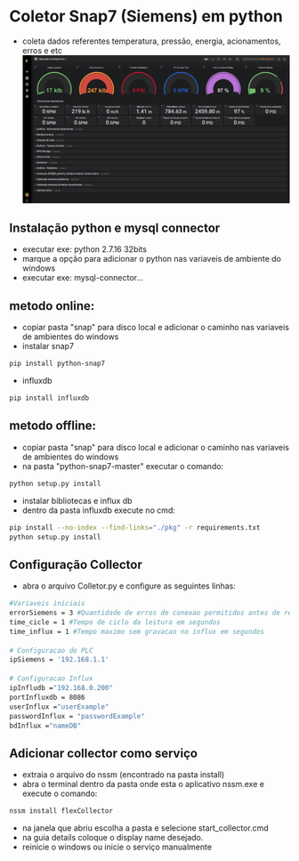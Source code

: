 ﻿# Coletor Snap7 (Siemens) em python
- coleta dados referentes temperatura, pressão, energia, acionamentos, erros e etc
![alt text](https://github.com/AlexsanderSouza/historiador-sonda-python/blob/master/Screenshot_146.png?raw=true)
## Instalação python e mysql connector
- executar exe: python 2.7.16 32bits
- marque a opção para adicionar o python nas variaveis de ambiente do windows
- executar exe: mysql-connector...
## metodo online:
- copiar pasta "snap" para disco local e adicionar o caminho nas variaveis de ambientes do windows
- instalar snap7
```bash
pip install python-snap7
```
- influxdb
```bash
pip install influxdb
```
## metodo offline:
- copiar pasta "snap" para disco local e adicionar o caminho nas variaveis de ambientes do windows
- na pasta "python-snap7-master" executar o comando: 
```bash
python setup.py install
```
- instalar bibliotecas e influx db
- dentro da pasta influxdb execute no cmd:
```bash
pip install --no-index --find-links="./pkg" -r requirements.txt
python setup.py install
```
## Configuração Collector
- abra o arquivo Colletor.py e configure as seguintes linhas:
```bash
#Variaveis iniciais
errorSiemens = 3 #Quantidade de erros de conexao permitidos antes de reiniciar software
time_cicle = 1 #Tempo de ciclo da leitura em segundos
time_influx = 1 #Tempo maximo sem gravacao no influx em segundos 

# Configuracao do PLC
ipSiemens = '192.168.1.1'

# Configuracao Influx
ipInfludb ="192.168.0.200"
portInfluxdb = 8086
userInflux ="userExample"
passwordInflux = "passwordExample"
bdInflux ="nameDB"
```

## Adicionar collector como serviço
- extraia o arquivo do nssm (encontrado na pasta install)
- abra o terminal dentro da pasta onde esta o aplicativo nssm.exe e execute o comando:
```bash
nssm install flexCollector
```
- na janela que abriu escolha a pasta e selecione start_collector.cmd
- na guia details coloque o display name desejado.
- reinicie o windows ou inicie o serviço manualmente
